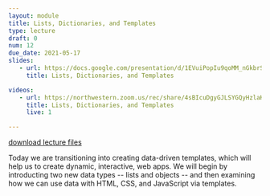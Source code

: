 ```yaml
---
layout: module
title: Lists, Dictionaries, and Templates
type: lecture
draft: 0
num: 12
due_date: 2021-05-17
slides:
   - url: https://docs.google.com/presentation/d/1EVuiPopIu9qoMM_nGkbrSS1O0EMTw4FHJ1La_hh-S_Y/edit?usp=sharing
     title: Lists, Dictionaries, and Templates

videos:
   - url: https://northwestern.zoom.us/rec/share/4sBIcuDgyGJLSYGQyHzlaKgOGZ7qeaa8gClPrKEOzE5cS_kwp07QbP1WVucg6sXF?startTime=1589403533000
     title: Lists, Dictionaries, and Templates
     live: 1

---
```


<a class="nu-button" href="/spring2021/course-files/lectures/lecture12.zip">
    download lecture files 
    <i class="fas fa-download"></i>
</a>

Today we are transitioning into creating data-driven templates, which will help us to create dynamic, interactive, web apps. We will begin by introducting two new data types -- lists and objects -- and then examining how we can use data with HTML, CSS, and JavaScript via templates.